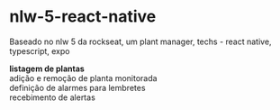 # nlw-5-react-native

Baseado no nlw 5 da rockseat, um plant manager, techs - react native, typescript, expo </br>

<B>listagem de plantas</b></br>
adição e remoção de planta monitorada</br>
definição de alarmes para lembretes</br>
recebimento de alertas
